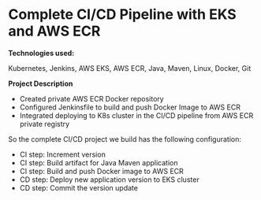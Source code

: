 # Complete CI/CD Pipeline with EKS and AWS ECR

**Technologies used:**

Kubernetes, Jenkins, AWS EKS, AWS ECR, Java, Maven, Linux, Docker, Git

**Project Description**

- Created private AWS ECR Docker repository
- Configured Jenkinsfile to build and push Docker Image to AWS ECR
- Integrated deploying to K8s cluster in the CI/CD pipeline from AWS ECR private registry

So the complete CI/CD project we build has the following configuration:
* CI step: Increment version
* CI step: Build artifact for Java Maven application
* CI step: Build and push Docker image to AWS ECR
* CD step: Deploy new application version to EKS cluster
* CD step: Commit the version update

